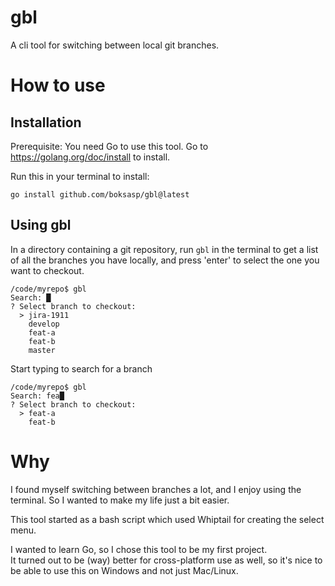 # gbl
A cli tool for switching between local git branches. 

# How to use
## Installation
Prerequisite: You need Go to use this tool. Go to https://golang.org/doc/install to install.

Run this in your terminal to install:
```
go install github.com/boksasp/gbl@latest
```

## Using gbl
In a directory containing a git repository, run `gbl` in the terminal to get a list of all the branches you have locally, and press 'enter' to select the one you want to checkout.

```
/code/myrepo$ gbl
Search: █
? Select branch to checkout:
  > jira-1911
    develop
    feat-a
    feat-b
    master
```

Start typing to search for a branch

```
/code/myrepo$ gbl
Search: fea█
? Select branch to checkout:
  > feat-a
    feat-b
```

# Why
I found myself switching between branches a lot, and I enjoy using the terminal. So I wanted to make my life just a bit easier.

This tool started as a bash script which used Whiptail for creating the select menu.

I wanted to learn Go, so I chose this tool to be my first project.  
It turned out to be (way) better for cross-platform use as well, so it's nice to be able to use this on Windows and not just Mac/Linux.
